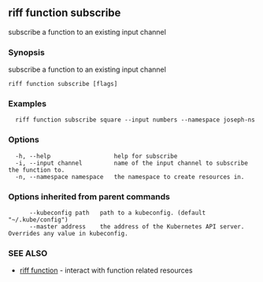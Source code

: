 ## riff function subscribe

subscribe a function to an existing input channel

### Synopsis

subscribe a function to an existing input channel

```
riff function subscribe [flags]
```

### Examples

```
  riff function subscribe square --input numbers --namespace joseph-ns
```

### Options

```
  -h, --help                  help for subscribe
  -i, --input channel         name of the input channel to subscribe the function to.
  -n, --namespace namespace   the namespace to create resources in.
```

### Options inherited from parent commands

```
      --kubeconfig path   path to a kubeconfig. (default "~/.kube/config")
      --master address    the address of the Kubernetes API server. Overrides any value in kubeconfig.
```

### SEE ALSO

* [riff function](riff_function.md)	 - interact with function related resources

